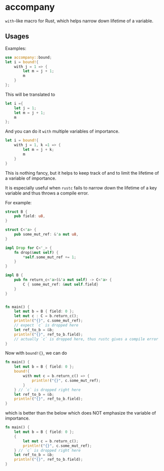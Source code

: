 # accompany
`with`-like macro for Rust, which helps narrow down lifetime of a variable.

## Usages

Examples:
```rust
use accompany::bound;
let i = bound!{
    with j = 1 => {
        let m = j + 1;
        m
    }
};
```
This will be translated to 
```rust
let i ={
    let j = 1;
    let m = j + 1;
    m
};
```

And you can do it `with` multiple variables of importance.
```rust
let i = bound!{
    with j = 1, k =1 => {
        let m = j + k;
        m
    }
}
```

This is nothing fancy, but it helps to keep track of and to limit the lifetime of a variable of importance.

It is especially useful when `rustc` fails to narrow down the lifetime of a key variable and thus throws a compile error.

For example:
```rust
struct B {
    pub field: u8,
}

struct C<'a> {
    pub some_mut_ref: &'a mut u8,
}

impl Drop for C<'_> {
    fn drop(&mut self) {
        *self.some_mut_ref += 1;
    }
}

impl B {
    pub fn return_c<'a>(&'a mut self) -> C<'a> {
        C { some_mut_ref: &mut self.field}
    }
}


fn main() {
    let mut b = B { field: 0 };
    let mut c : C = b.return_c();
    println!("{}", c.some_mut_ref);
    // expect `c` is dropped here
    let ref_to_b = &b;
    println!("{}", ref_to_b.field);
    // actually `c` is dropped here, thus rustc gives a compile error
}
```

Now with `bound!{}`, we can do
```rust
fn main() {
    let mut b = B { field: 0 };
    bound!{
        with mut c = b.return_c() => {
            println!("{}", c.some_mut_ref);
        }
    } // `c` is dropped right here
    let ref_to_b = &b;
    println!("{}", ref_to_b.field);
}
```
which is better than the below which does NOT emphasize the variable of importance.
```rust
fn main() {
    let mut b = B { field: 0 };
    {
        let mut c = b.return_c();
        println!("{}", c.some_mut_ref);
    } // `c` is dropped right here
    let ref_to_b = &b;
    println!("{}", ref_to_b.field);
}
```
